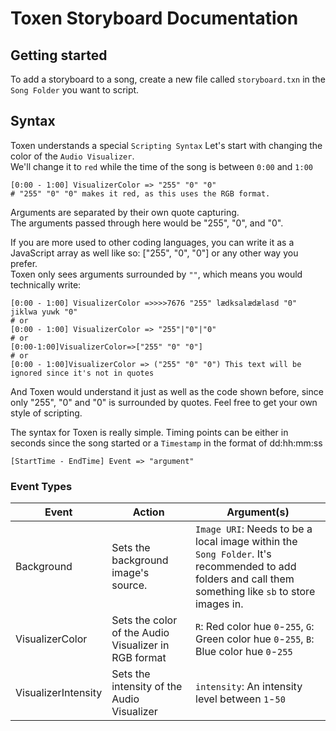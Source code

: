 # Toxen Storyboard Documentation

## Getting started
To add a storyboard to a song, create a new file called `storyboard.txn` in the `Song Folder` you want to script.

## Syntax
Toxen understands a special `Scripting Syntax`
Let's start with changing the color of the `Audio Visualizer`.  
We'll change it to `red` while the time of the song is between `0:00` and `1:00`
```
[0:00 - 1:00] VisualizerColor => "255" "0" "0"
# "255" "0" "0" makes it red, as this uses the RGB format.
```
Arguments are separated by their own quote capturing.  
The arguments passed through here would be "255", "0", and "0".  

If you are more used to other coding languages, you can write it as a JavaScript array as well like so: ["255", "0", "0"] or any other way you prefer.  
Toxen only sees arguments surrounded by `""`, which means you would technically write:
```
[0:00 - 1:00] VisualizerColor =>>>>7676 "255" lædksalædælasd "0" jiklwa yuwk "0"
# or
[0:00 - 1:00] VisualizerColor => "255"|"0"|"0"
# or
[0:00-1:00]VisualizerColor=>["255" "0" "0"]
# or
[0:00 - 1:00]VisualizerColor => ("255" "0" "0") This text will be ignored since it's not in quotes
```
And Toxen would understand it just as well as the code shown before, since only "255", "0" and "0" is surrounded by quotes. Feel free to get your own style of scripting.

The syntax for Toxen is really simple. Timing points can be either in seconds since the song started or a `Timestamp` in the format of dd:hh:mm:ss
```
[StartTime - EndTime] Event => "argument"
```

### Event Types
| Event | Action | Argument(s) |
| --- | --- | --- |
| Background | Sets the background image's source. | `Image URI`: Needs to be a local image within the `Song Folder`. It's recommended to add folders and call them something like `sb` to store images in. |
| VisualizerColor | Sets the color of the Audio Visualizer in RGB format | `R`: Red color hue `0`-`255`, `G`: Green color hue `0`-`255`, `B`: Blue color hue `0`-`255` |
| VisualizerIntensity | Sets the intensity of the Audio Visualizer | `intensity`: An intensity level between `1`-`50` |
